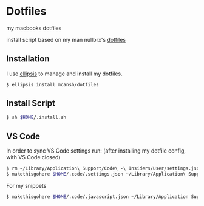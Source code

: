 # Dotfiles

my macbooks dotfiles

install script based on my man nullbrx's
[dotfiles](https://github.com/nullbrx/dotfiles)

## Installation

I use [ellipsis](http://ellipsis.sh) to manage and install my dotfiles.

```
$ ellipsis install mcansh/dotfiles
```

## Install Script

```bash
$ sh $HOME/.install.sh
```

## VS Code

In order to sync VS Code settings run: (after installing my dotfile config, with VS Code closed)

```bash
$ rm ~/Library/Application\ Support/Code\ -\ Insiders/User/settings.json
$ makethisgohere $HOME/.code/.settings.json ~/Library/Application\ Support/Code\ -\ Insiders/User/settings.json
```

For my snippets

```bash
$ makethisgohere $HOME/.code/.javascript.json ~/Library/Application Support/Code - Insiders/User/snippets/javascript.json
```
